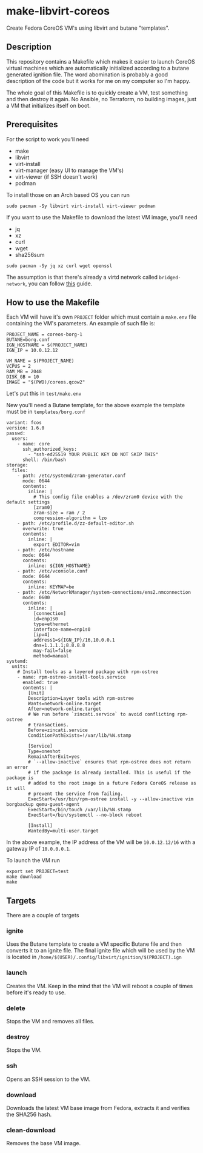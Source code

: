 # make-libvirt-coreos

Create Fedora CoreOS VM's using libvirt and butane "templates".

## Description

This repository contains a Makefile which makes it easier to launch CoreOS virtual machines which are automatically initialized according to a butane generated ignition file. The word abomination is probably a good description of the code but it works for me on my computer so I'm happy.

The whole goal of this Makefile is to quickly create a VM, test something and then destroy it again. No Ansible, no Terraform, no building images, just a VM that initializes itself on boot.

## Prerequisites
For the script to work you'll need
* make
* libvirt
* virt-install
* virt-manager (easy UI to manage the VM's)
* virt-viewer (if SSH doesn't work)
* podman

To install those on an Arch based OS you can run

`sudo pacman -Sy libvirt virt-install virt-viewer podman`

If you want to use the Makefile to download the latest VM image, you'll need
* jq
* xz
* curl
* wget
* sha256sum

`sudo pacman -Sy jq xz curl wget openssl`

The assumption is that there's already a virtd network called `bridged-network`, you can follow [this](http://blog.leifmadsen.com/blog/2016/12/01/create-network-bridge-with-nmcli-for-libvirt/) guide.

## How to use the Makefile

Each VM will have it's own `PROJECT` folder which must contain a `make.env` file containing the VM's parameters. An example of such file is:
```
PROJECT_NAME = coreos-borg-1
BUTANE=borg.conf
IGN_HOSTNAME = $(PROJECT_NAME)
IGN_IP = 10.0.12.12

VM_NAME = $(PROJECT_NAME)
VCPUS = 2
RAM_MB = 2048
DISK_GB = 10
IMAGE = "$(PWD)/coreos.qcow2"
```

Let's put this in `test/make.env`

New you'll need a Butane template, for the above example the template must be in `templates/borg.conf`

```
variant: fcos
version: 1.6.0
passwd:
  users:
    - name: core
      ssh_authorized_keys: 
        - "ssh-ed25519 YOUR PUBLIC KEY DO NOT SKIP THIS"
      shell: /bin/bash
storage:
  files:
    - path: /etc/systemd/zram-generator.conf
      mode: 0644
      contents:
        inline: |
          # This config file enables a /dev/zram0 device with the default settings
          [zram0]
          zram-size = ram / 2
          compression-algorithm = lzo
    - path: /etc/profile.d/zz-default-editor.sh
      overwrite: true
      contents:
        inline: |
          export EDITOR=vim
    - path: /etc/hostname
      mode: 0644
      contents:
        inline: ${IGN_HOSTNAME}
    - path: /etc/vconsole.conf
      mode: 0644
      contents:
        inline: KEYMAP=be
    - path: /etc/NetworkManager/system-connections/ens2.nmconnection
      mode: 0600
      contents:
        inline: |
          [connection]
          id=enp1s0
          type=ethernet
          interface-name=enp1s0
          [ipv4]
          address1=${IGN_IP}/16,10.0.0.1
          dns=1.1.1.1;8.8.8.8
          may-fail=false
          method=manual
systemd:
  units:
    # Install tools as a layered package with rpm-ostree
    - name: rpm-ostree-install-tools.service
      enabled: true
      contents: |
        [Unit]
        Description=Layer tools with rpm-ostree
        Wants=network-online.target
        After=network-online.target
        # We run before `zincati.service` to avoid conflicting rpm-ostree
        # transactions.
        Before=zincati.service
        ConditionPathExists=!/var/lib/%N.stamp

        [Service]
        Type=oneshot
        RemainAfterExit=yes
        # `--allow-inactive` ensures that rpm-ostree does not return an error
        # if the package is already installed. This is useful if the package is
        # added to the root image in a future Fedora CoreOS release as it will
        # prevent the service from failing.
        ExecStart=/usr/bin/rpm-ostree install -y --allow-inactive vim borgbackup qemu-guest-agent
        ExecStart=/bin/touch /var/lib/%N.stamp
        ExecStart=/bin/systemctl --no-block reboot

        [Install]
        WantedBy=multi-user.target

```

In the above example, the IP address of the VM will be `10.0.12.12/16` with a gateway IP of `10.0.0.0.1`.

To launch the VM run
```
export set PROJECT=test
make download
make
```

## Targets
There are a couple of targets

### ignite
Uses the Butane template to create a VM specific Butane file and then converts it to an ignite file.
The final ignite file which will be used by the VM is located in `/home/$(USER)/.config/libvirt/ignition/$(PROJECT).ign`

### launch
Creates the VM. Keep in the mind that the VM will reboot a couple of times before it's ready to use.

### delete
Stops the VM and removes all files.

### destroy
Stops the VM.

### ssh
Opens an SSH session to the VM.

### download
Downloads the latest VM base image from Fedora, extracts it and verifies the SHA256 hash.

### clean-download
Removes the base VM image.